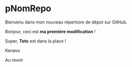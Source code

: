 # pNomRepo
Bienvenu dans mon nouveau répertoire de dépot sur GitHub.

Bonjour, ceci est **ma première modification** !

Super, **Toto** est dans la place !

Kenavo

Au revoir
